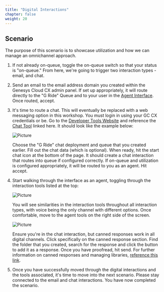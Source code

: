 ```yaml
---
title: "Digital Interactions"
chapter: false
weight: 20
---
```


## Scenario

The purpose of this scenario is to showcase utilization and how we can manage an omnichannel approach.

1. If not already on-queue, toggle the on-queue switch so that your status is "on-queue." From here, we're going to trigger two interaction types - email, and chat.

2. Send an email to the email address domain you created within the Genesys Cloud CX admin panel. If set up appropriately, it will route directly to the "G Ride" Queue and to your user in the [Agent Interface](https://help.mypurecloud.com/articles/about-agent-interactions/). Once routed, accept.

3. It's time to route a chat. This will eventually be replaced with a web messaging option in this workshop. You must login in using your GC CX credentials or be. Go to the [Developer Tools Website](https://developer.genesys.cloud/) and reference the [Chat Tool](https://developer.genesys.cloud/developer-tools/#/webchat) linked here. It should look like the example below:

    ![Picture](/images/DevTools_Chat.png)

    Choose the "G Ride" chat deployment and queue that you created earlier. Fill out the chat data (which is optional). When ready, hit the start chat icon at the bottom of the page. It should create a chat interaction that routes into queue if configured correctly. If on-queue and utilization is configured appropriately, it will be routed to you as an agent. Hit accept.

4. Start walking through the interface as an agent, toggling through the interaction tools listed at the top:

    ![Picture](/images/Chat_Email.png)

    You will see similarities in the interaction tools throughout all interaction types, with voice being the only channel with different options. Once comfortable, move to the agent tools on the right side of the screen.

    ![Picture](/images/AgentTools_Canned.png)

    Ensure you're in the chat interaction, but canned responses work in all digital channels. Click specifically on the canned response section. Find the folder that you created, search for the response and click the button to add it as a response. Once you have proofread, hit send. For further information on canned responses and managing libraries, [reference this link](https://help.mypurecloud.com/articles/about-canned-responses/).

5. Once you have successfully moved through the digital interactions and the tools associated, it's time to move into the next scenario. Please stay connected to the email and chat interactions. You have now completed the scenario.
